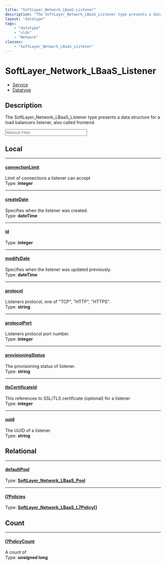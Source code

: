 ```yaml
---
title: "SoftLayer_Network_LBaaS_Listener"
description: "The SoftLayer_Network_LBaaS_Listener type presents a data structure for a load balancers listener, also called frontend."
layout: "datatype"
tags:
    - "datatype"
    - "sldn"
    - "Network"
classes:
    - "SoftLayer_Network_LBaaS_Listener"
---
```


# SoftLayer_Network_LBaaS_Listener
<div id='service-datatype'>
    <ul id='sldn-reference-tabs'>
    <li id='service'> <a href='/reference/services/SoftLayer_Network_LBaaS_Listener' >Service</a></li>    <li id='datatype'> <a href='/reference/datatypes/SoftLayer_Network_LBaaS_Listener' >Datatype</a></li>
    </ul>
</div>

## Description 
The SoftLayer_Network_LBaaS_Listener type presents a data structure for a load balancers listener, also called frontend. 





<!-- Service Filer BEGIN -->
<div class="view-filters">
        <div class="clearfix">
            <div class="search-input-box">
                <input placeholder="Method Filter" onkeyup="titleSearch(inputId='prop-input', divId='properties', elementClass='prop-row')" 
                    type="text" id="prop-input" value="" size="30" maxlength="128" class="form-text">
            </div>
        </div>
</div>
<!-- Service Filer END -->

<div id="properties" class="content">
<div id="localProperties" class="prop-content" >

## Local
-----
[connectionLimit]: #connectionlimit
#### [connectionLimit]
Limit of connections a listener can accept  
<span class="type-label">Type: </span>**integer**

-----
[createDate]: #createdate
#### [createDate]
Specifies when the listener was created.  
<span class="type-label">Type: </span>**dateTime**

-----
[id]: #id
#### [id]
  
<span class="type-label">Type: </span>**integer**

-----
[modifyDate]: #modifydate
#### [modifyDate]
Specifies when the listener was updated previously.  
<span class="type-label">Type: </span>**dateTime**

-----
[protocol]: #protocol
#### [protocol]
Listeners protocol, one of "TCP", "HTTP", "HTTPS".  
<span class="type-label">Type: </span>**string**

-----
[protocolPort]: #protocolport
#### [protocolPort]
Listeners protocol port number.  
<span class="type-label">Type: </span>**integer**

-----
[provisioningStatus]: #provisioningstatus
#### [provisioningStatus]
The provisioning status of listener.  
<span class="type-label">Type: </span>**string**

-----
[tlsCertificateId]: #tlscertificateid
#### [tlsCertificateId]
This references to SSL/TLS certificate (optional) for a listener  
<span class="type-label">Type: </span>**integer**

-----
[uuid]: #uuid
#### [uuid]
The UUID of a listener.  
<span class="type-label">Type: </span>**string**

</div>
<!-- LOCAL PROPERTY END -->

<div id="relationalProperties"  class="prop-content" >

## Relational
-----
[defaultPool]: #defaultpool
#### [defaultPool]
  
<span class="type-label">Type: </span>**<a href='/reference/datatypes/SoftLayer_Network_LBaaS_Pool'>SoftLayer_Network_LBaaS_Pool </a>**

-----
[l7Policies]: #l7policies
#### [l7Policies]
  
<span class="type-label">Type: </span>**<a href='/reference/datatypes/SoftLayer_Network_LBaaS_L7Policy'>SoftLayer_Network_LBaaS_L7Policy[] </a>**


## Count

-----
[l7PolicyCount]: #l7policycount
#### [l7PolicyCount]
A count of    
<span class="type-label">Type: </span>**unsigned long**

</div>


